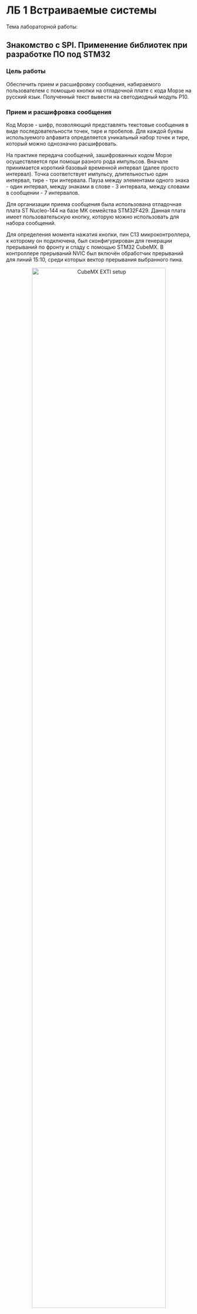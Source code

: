 # ЛБ 1 Встраиваемые системы

Тема лабораторной работы:

## Знакомство с SPI. Применение библиотек при разработке ПО под STM32

### Цель работы

Обеспечить прием и расшифровку сообщения, набираемого пользователем с помощью кнопки на отладочной плате с кода Морзе на русский язык. Полученный текст вывести на светодиодный модуль P10.

### Прием и расшифровка сообщения

Код Морзе - шифр, позволяющий представлять текстовые сообщения в виде последовательности точек, тире и пробелов. Для каждой буквы используемого алфавита определяется уникальный набор точек и тире, который можно однозначно расшифровать.

На практике передача сообщений, зашифрованных кодом Морзе осуществляется при помощи разного рода импульсов. Вначале принимается короткий базовый временной интервал (далее просто интервал). Точка соответствует импульсу, длительностью один интервал, тире - три интервала. Пауза между элементами одного знака - один интервал, между знаками в слове - 3 интервала, между словами в сообщении - 7 интервалов.

Для организации приема сообщения была использована отладочная плата ST Nucleo-144 на базе МК семейства STM32F429. Данная плата имеет пользовательскую кнопку, которую можно использовать для набора сообщений.

Для определения момента нажатия кнопки, пин C13 микроконтроллера, к которому он подключена, был сконфигурирован для генерации прерываний по фронту и спаду с помощью STM32 CubeMX. В контроллере прерываний NVIC был включён обработчик прерываний для линий 15:10, среди которых вектор прерывания выбранного пина.

<p align="center" width="100%">
    <img width="85%" src="./Images/Pasted%20image%2020240102154734.png" alt="CubeMX EXTI setup">
</p>

Для преобраования входного сигнала с кнопки в последовательность точек и тире необходимо определять логические уровни на ножке в моменты срабатывания прерывания, а также считать время между прерываниями по нажатию и отпусканию кнопки. Алгоритм, используемый в прерывании по изменению уровня:

<p align="center" width="100%">
    <img width="80%" src="./Images/Pasted%20image%2020240102224646.png">
</p>

Когда производится обработка точек и тире, необходимо произвести обработку различного рода пауз - между элементами символа, символами в слове и словами в сообщении. Для этого необходимо с помощью таймера вести постоянный счет времени после срабатывания прерывания. В проекте с этой целью таймер TIM2 сконфигурирован на генерацию прерываний с частотой 500 Гц. В прерывании происходит проверка текущего значения флага, отображающего состояние кнопки, и, в зависимости от этого происходит вычисление времени, в течение которого кнопка находится в состояниях "нажата" или "отпущена".

```c
void TIM2_IRQHandler(void) // Периодическое прерывание, частота 500 Гц
{
 // Вычисление времени, которое кнопка находится в состояниях
 // "нажата" и "отпущена"
 
 if (Flag) { // Кнопка нажата
  HighTime = HAL_GetTick() - TimeStamp;
 } else { // Кнопка отпущена
  LowTime = HAL_GetTick() - TimeStamp;
 }
}
```

Вычисленное время используется для реализации функции стирания текста, а также определения пауз между символами в слове и словами в сообщении.
Блок-схема алгоритмов вышеперечисленного функционала:

<p align="center" width="100%">
    <img width="80%" src="./Images/Pasted%20image%2020240104161022.png">
</p>

### Организация вывода на светодиодный модуль P10

Модуль P10 разделён на 4 зоны сканирования по 128 светодиодов в каждой. На рисунке ниже зоны обозначены цветами.

<p align="center" width="100%">
    <img width="100%" src="./Images/Pasted%20image%2020240105000601.png">
</p>

Каждая зона управляется 16 8-битными сдвиговыми регистрами с защелкой. Светодиоды подключены по матричной схеме, катоды светодиодов подключены к выходам сдвиговых регистров, а аноды через транзисторы подключены к линии питания, а также стянуты к земле, чтобы гарантировать нулевой потенциал на них при закрытых транзисторах.

На принципиальной схеме (ниже) видно, что для того, чтобы зажечь светодиод, необходимо, чтобы на выходе регистра (D1-D16), подключенного к катоду этого светодиода был логический ноль, а также должен быть открыт соответствующий нужной зоне MOSFET-транзистор (VT1-VT4).

<p align="center" width="100%">
    <img width="100%" src="./Images/Pasted%20image%2020240105000721.png">
</p>

Таким образом, управлять зоной сканирования модуля можно последовательно загружая данные в сдвиговые регистры (вход R), затем перенося их в регистры хранения путем активации защелки (вход SCLK). Текущая зона выбирается комбинацией логических уровней на входах модуля A и B. Вход OE используется для разрешения работы матрицы, а также управления её яркостью путем подачи ШИМ-сигнала на этот вход.

### Настройка SPI в STM32
Загружать данные в сдвиговые регистры можно с помощью встроенного в STM32 интерфейса SPI. Он использует для обмена данными те же принципы, что и сдвиговые регистры, используемые в модуле P10. Микроконтроллер выдает тактирование (CLK), по фронту которого периферийное устройство проверяет состояние шины данных (MOSI), загружая их в свой сдвиговый регистр.

Настройка SPI в STM32 CubeMX:

<p align="center" width="100%">
    <img width="70%" src="./Images/Pasted image 20240105165301.png">
</p>

Все настройки по умолчанию, изменим только Prescaler - установим максимальный, чтобы компоненты модуля P10 успевали переключаться между логическими уровнями. Если оставить частоту тактирования больше, модуль не функционирует корректно.

CubeMX автоматически определил выходы SPI (SPI1_SCK и SPI1_MOSI). Также определим ножку GPIO для разрешения работы модуля и управления яркостью (nOE).

<p align="center" width="100%">
    <img width="25%" src="./Images/Pasted image 20240105165859.png">
</p>

Для выбора текущей зоны назначим также два пина GPIO, которые будут подключены к входам A и B модуля, дадим им соответствующие имена.


<p align="center" width="100%">
    <img width="25%" src="./Images/Pasted image 20240105173931.png">
</p>
### Использование библиотеки для управления модулем

Использование библиотек позволяет значительно ускорить разработку программного обеспечения. Как правило библиотеки для STM32 состоят из пар заголовочных и исходных файлов языка Си. Заголовочные файлы содержат необходимые препроцессорные директивы, объявления типов данных и прототипы функций, а исходные файлы дополняют эти прототипы программным кодом.

В случае данной лабораторной работы была использована библиотека DMD для модуля P10. Её использование позволяет автоматизировать шаги, которые необходимо выполнить для работы матрицы.
Для отрисовки текста на матрицу перед кодом обновления экрана используются следующие функции:
```c
disp1color_FillScreenbuff(0);
disp1color_printf(2, 4, FONTID_6X8M, Text);
```
Первая очищает массив данных для исключения наложения старой и новой надписей. Вторая выводит текущее сообщение, хранящееся в строке "Text" моноширинным шрифтом размером 6x8 пикселей, отступив от левого нижнего угла 2 пикселя по горизонтали и 4 по вертикали. Результаты вывода текста на экран можно увидеть на рисунке ниже.


<p align="center" width="100%">
    <img width="80%" src="./Images/Pasted image 20240106174458.png">
</p>

https://github.com/JV4K/Embedded-systems-LB1/assets/65915049/9598ffea-aa35-44c8-bc2f-0890058a5c46


